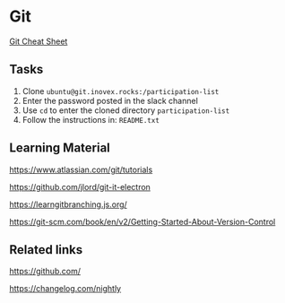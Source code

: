 # Git

[Git Cheat Sheet](http://goo.gl/9LZX1U)

## Tasks

1. Clone `ubuntu@git.inovex.rocks:/participation-list`
1. Enter the password posted in the slack channel
1. Use `cd` to enter the cloned directory `participation-list`
1. Follow the instructions in: `README.txt`


## Learning Material


https://www.atlassian.com/git/tutorials

https://github.com/jlord/git-it-electron

https://learngitbranching.js.org/

https://git-scm.com/book/en/v2/Getting-Started-About-Version-Control 

## Related links

https://github.com/

https://changelog.com/nightly

